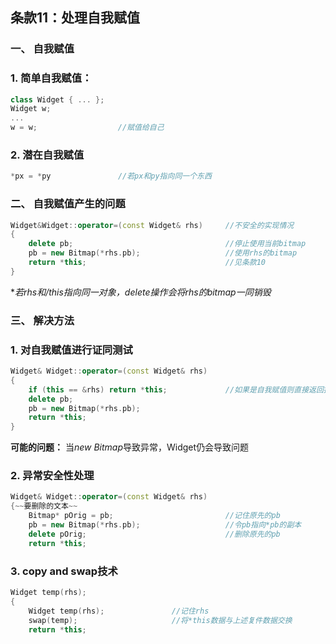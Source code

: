 ## 条款11：处理自我赋值

### 一、 自我赋值
### 1. 简单自我赋值：
```C++
class Widget { ... };
Widget w;
...
w = w;					//赋值给自己
```
### 2. 潜在自我赋值
```C++
*px = *py				//若px和py指向同一个东西
```



### 二、 自我赋值产生的问题

```C++
Widget&Widget::operator=(const Widget& rhs)		//不安全的实现情况
{
	delete pb;									//停止使用当前bitmap
	pb = new Bitmap(*rhs.pb);					//使用rhs的bitmap
	return *this;								//见条款10
}
```
**若rhs和/*this指向同一对象，delete操作会将rhs的bitmap一同销毁**



### 三、 解决方法

### 1. 对自我赋值进行证同测试
```C++
Widget& Widget::operator=(const Widget& rhs)
{
	if (this == &rhs) return *this;				//如果是自我赋值则直接返回指针
	delete pb;
	pb = new Bitmap(*rhs.pb);
	return *this;
}
```
**可能的问题：**
当*new Bitmap*导致异常，Widget仍会导致问题

### 2. 异常安全性处理
```C++
Widget& Widget::operator=(const Widget& rhs)
{~~要删除的文本~~
	Bitmap* pOrig = pb;							//记住原先的pb
	pb = new Bitmap(*rhs.pb);					//令pb指向*pb的副本
	delete pOrig;								//删除原先的pb
	return *this;
```

### 3. copy and swap技术
```C++
Widget temp(rhs);
{
	Widget temp(rhs);				//记住rhs
	swap(temp);						//将*this数据与上述复件数据交换
	return *this;	
```